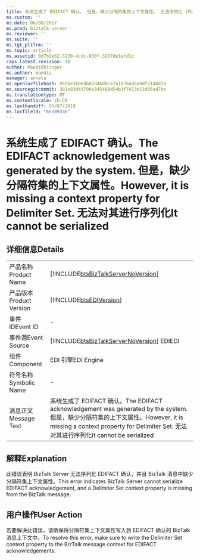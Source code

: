 ```yaml
---
title: 系统生成了 EDIFACT 确认。 但是，缺少分隔符集的上下文属性。 无法序列化 |Microsoft Docs
ms.custom: ''
ms.date: 06/08/2017
ms.prod: biztalk-server
ms.reviewer: ''
ms.suite: ''
ms.tgt_pltfrm: ''
ms.topic: article
ms.assetid: 8d7b1e62-3230-4cdc-830f-3267de1efd1c
caps.latest.revision: 10
author: MandiOhlinger
ms.author: mandia
manager: anneta
ms.openlocfilehash: 959be3b06db82d4bd0ca741076adaa9df7148d70
ms.sourcegitcommit: 381e83d43796a345488d54b3f7413e11d56ad7be
ms.translationtype: MT
ms.contentlocale: zh-CN
ms.lasthandoff: 05/07/2019
ms.locfileid: "65389336"
---
```

# <a name="the-edifact-acknowledgement-was-generated-by-the-system-however-it-is-missing-a-context-property-for-delimiter-set-it-cannot-be-serialized"></a><span data-ttu-id="c708c-104">系统生成了 EDIFACT 确认。</span><span class="sxs-lookup"><span data-stu-id="c708c-104">The EDIFACT acknowledgement was generated by the system.</span></span> <span data-ttu-id="c708c-105">但是，缺少分隔符集的上下文属性。</span><span class="sxs-lookup"><span data-stu-id="c708c-105">However, it is missing a context property for Delimiter Set.</span></span> <span data-ttu-id="c708c-106">无法对其进行序列化</span><span class="sxs-lookup"><span data-stu-id="c708c-106">It cannot be serialized</span></span>
## <a name="details"></a><span data-ttu-id="c708c-107">详细信息</span><span class="sxs-lookup"><span data-stu-id="c708c-107">Details</span></span>  
  
|                 |                                                                                                                                               |
|-----------------|-----------------------------------------------------------------------------------------------------------------------------------------------|
|  <span data-ttu-id="c708c-108">产品名称</span><span class="sxs-lookup"><span data-stu-id="c708c-108">Product Name</span></span>   |                              [!INCLUDE[btsBizTalkServerNoVersion](../includes/btsbiztalkservernoversion-md.md)]                               |
| <span data-ttu-id="c708c-109">产品版本</span><span class="sxs-lookup"><span data-stu-id="c708c-109">Product Version</span></span> |                                          [!INCLUDE[btsEDIVersion](../includes/btsediversion-md.md)]                                           |
|    <span data-ttu-id="c708c-110">事件 ID</span><span class="sxs-lookup"><span data-stu-id="c708c-110">Event ID</span></span>     |                                                                       -                                                                       |
|  <span data-ttu-id="c708c-111">事件源</span><span class="sxs-lookup"><span data-stu-id="c708c-111">Event Source</span></span>   |                            [!INCLUDE[btsBizTalkServerNoVersion](../includes/btsbiztalkservernoversion-md.md)] <span data-ttu-id="c708c-112">EDI</span><span class="sxs-lookup"><span data-stu-id="c708c-112">EDI</span></span>                             |
|    <span data-ttu-id="c708c-113">组件</span><span class="sxs-lookup"><span data-stu-id="c708c-113">Component</span></span>    |                                                                  <span data-ttu-id="c708c-114">EDI 引擎</span><span class="sxs-lookup"><span data-stu-id="c708c-114">EDI Engine</span></span>                                                                   |
|  <span data-ttu-id="c708c-115">符号名称</span><span class="sxs-lookup"><span data-stu-id="c708c-115">Symbolic Name</span></span>  |                                                                       -                                                                       |
|  <span data-ttu-id="c708c-116">消息正文</span><span class="sxs-lookup"><span data-stu-id="c708c-116">Message Text</span></span>   | <span data-ttu-id="c708c-117">系统生成了 EDIFACT 确认。</span><span class="sxs-lookup"><span data-stu-id="c708c-117">The EDIFACT acknowledgement was generated by the system.</span></span> <span data-ttu-id="c708c-118">但是，缺少分隔符集的上下文属性。</span><span class="sxs-lookup"><span data-stu-id="c708c-118">However, it is missing a context property for Delimiter Set.</span></span> <span data-ttu-id="c708c-119">无法对其进行序列化</span><span class="sxs-lookup"><span data-stu-id="c708c-119">It cannot be serialized</span></span> |
  
## <a name="explanation"></a><span data-ttu-id="c708c-120">解释</span><span class="sxs-lookup"><span data-stu-id="c708c-120">Explanation</span></span>  
 <span data-ttu-id="c708c-121">此错误表明 BizTalk Server 无法序列化 EDIFACT 确认，并且 BizTalk 消息中缺少分隔符集上下文属性。</span><span class="sxs-lookup"><span data-stu-id="c708c-121">This error indicates BizTalk Server cannot serialize EDIFACT acknowledgement, and a Delimiter Set context property is missing from the BizTalk message.</span></span>  
  
## <a name="user-action"></a><span data-ttu-id="c708c-122">用户操作</span><span class="sxs-lookup"><span data-stu-id="c708c-122">User Action</span></span>  
 <span data-ttu-id="c708c-123">若要解决此错误，请确保将分隔符集上下文属性写入到 EDIFACT 确认的 BizTalk 消息上下文中。</span><span class="sxs-lookup"><span data-stu-id="c708c-123">To resolve this error, make sure to write the Delimiter Set context property to the BizTalk message context for EDIFACT acknowledgements.</span></span>